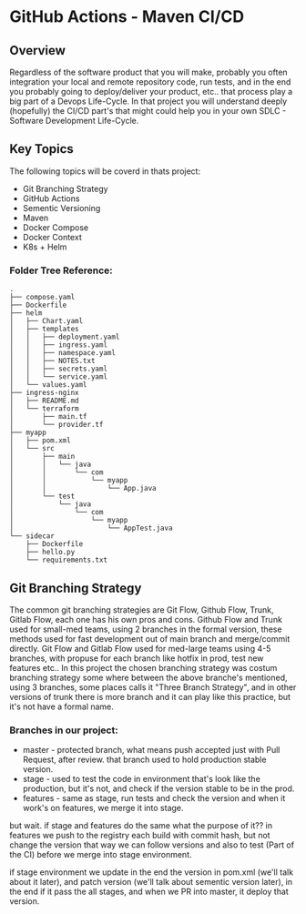 # GitHub Actions - Maven CI/CD


## Overview
Regardless of the software product that you will make, probably you often integration your local and remote repository code, run tests, and in the end you probably going to deploy/deliver your product, etc.. that process play a big part of a Devops Life-Cycle.
In that project you will understand deeply (hopefully) the CI/CD part's that might could help you in your own SDLC - Software Development Life-Cycle.


## Key Topics
The following topics will be coverd in thats project:
* Git Branching Strategy
* GitHub Actions
* Sementic Versioning
* Maven
* Docker Compose
* Docker Context
* K8s + Helm

### Folder Tree Reference:
```
.
├── compose.yaml
├── Dockerfile
├── helm
│   ├── Chart.yaml
│   ├── templates
│   │   ├── deployment.yaml
│   │   ├── ingress.yaml
│   │   ├── namespace.yaml
│   │   ├── NOTES.txt
│   │   ├── secrets.yaml
│   │   └── service.yaml
│   └── values.yaml
├── ingress-nginx
│   ├── README.md
│   └── terraform
│       ├── main.tf
│       └── provider.tf
├── myapp
│   ├── pom.xml
│   └── src
│       ├── main
│       │   └── java
│       │       └── com
│       │           └── myapp
│       │               └── App.java
│       └── test
│           └── java
│               └── com
│                   └── myapp
│                       └── AppTest.java
└── sidecar
    ├── Dockerfile
    ├── hello.py
    └── requirements.txt
```


## Git Branching Strategy
The common git branching strategies are Git Flow, Github Flow, Trunk, Gitlab Flow, each one has his own pros and cons.
Github Flow and Trunk used for small-med teams, using 2 branches in the formal version, these methods used for fast development out of main branch and merge/commit directly.
Git Flow and Gitlab Flow used for med-large teams using 4-5 branches, with propuse for each branch like hotfix in prod, test new features etc..
In this project the chosen branching strategy was costum branching strategy some where between the above branche's mentioned, using 3 branches, some places calls it "Three Branch Strategy", and in other versions of trunk there is more branch and it can play like this practice, but it's not have a formal name.

### Branches in our project:
* master - protected branch, what means push accepted just with Pull Request, after review. that branch used to hold production stable version.
* stage - used to test the code in environment that's look like the production, but it's not, and check if the version stable to be in the prod.
* features - same as stage, run tests and check the version and when it work's on features, we merge it into stage.

but wait. if stage and features do the same what the purpose of it??
in features we push to the registry each build with commit hash, but not change the version that way we can follow versions and also to test (Part of the CI) before we merge into stage environment.

if stage environment we update in the end the version in pom.xml (we'll talk about it later), and patch version (we'll talk about sementic version later), in the end if it pass the all stages, and when we PR into master, it deploy that version.



